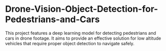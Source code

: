 # Drone-Vision-Object-Detection-for-Pedestrians-and-Cars
This project features a deep learning model for detecting pedestrians and cars in drone footage. It aims to provide an effective solution for low altitude vehicles that require proper object detection to navigate safely.
